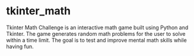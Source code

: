 # tkinter_math
Tkinter Math Challenge is an interactive math game built using Python and Tkinter. The game generates random math problems for the user to solve within a time limit. The goal is to test and improve mental math skills while having fun.
